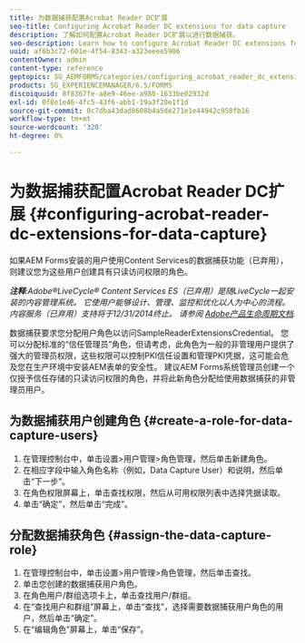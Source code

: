 ```yaml
---
title: 为数据捕获配置Acrobat Reader DC扩展
seo-title: Configuring Acrobat Reader DC extensions for data capture
description: 了解如何配置Acrobat Reader DC扩展以进行数据捕获。
seo-description: Learn how to configure Acrobat Reader DC extensions for data capture.
uuid: af6b3c72-601e-4f54-8343-a323eeee5906
contentOwner: admin
content-type: reference
geptopics: SG_AEMFORMS/categories/configuring_acrobat_reader_dc_extensions
products: SG_EXPERIENCEMANAGER/6.5/FORMS
discoiquuid: 8f8367fe-a8e9-46ee-a980-1633be02932d
exl-id: 0f8e1e46-4fc5-43f6-abb1-19a3f20e1f1d
source-git-commit: 0c7dba43dad8608b4a5de271e1e44942c950fb16
workflow-type: tm+mt
source-wordcount: '320'
ht-degree: 0%

---
```


# 为数据捕获配置Acrobat Reader DC扩展 {#configuring-acrobat-reader-dc-extensions-for-data-capture}

如果AEM Forms安装的用户使用Content Services的数据捕获功能（已弃用），则建议您为这些用户创建具有只读访问权限的角色。

***注释&#x200B;**:Adobe®LiveCycle® Content Services ES（已弃用）是随LiveCycle一起安装的内容管理系统。 它使用户能够设计、管理、监控和优化以人为中心的流程。 内容服务（已弃用）支持将于12/31/2014终止。 请参阅 [Adobe产品生命周期文档](https://www.adobe.com/support/products/enterprise/eol/eol_matrix.html).*

数据捕获要求您分配用户角色以访问SampleReaderExtensionsCredential。 您可以分配标准的“信任管理员”角色，但请考虑，此角色为一般的非管理用户提供了强大的管理员权限，这些权限可以控制PKI信任设置和管理PKI凭据，这可能会危及您在生产环境中安装AEM表单的安全性。 建议AEM Forms系统管理员创建一个仅授予信任存储的只读访问权限的角色，并将此新角色分配给使用数据捕获的非管理员用户。

## 为数据捕获用户创建角色 {#create-a-role-for-data-capture-users}

1. 在管理控制台中，单击设置>用户管理>角色管理，然后单击新建角色。
1. 在相应字段中输入角色名称（例如，Data Capture User）和说明，然后单击“下一步”。
1. 在角色权限屏幕上，单击查找权限，然后从可用权限列表中选择凭据读取。
1. 单击“确定”，然后单击“完成”。

## 分配数据捕获角色 {#assign-the-data-capture-role}

1. 在管理控制台中，单击设置>用户管理>角色管理，然后单击查找。
1. 单击您创建的数据捕获用户角色。
1. 在角色用户/群组选项卡上，单击查找用户/群组。
1. 在“查找用户和群组”屏幕上，单击“查找”，选择需要数据捕获用户角色的用户，然后单击“确定”。
1. 在“编辑角色”屏幕上，单击“保存”。
